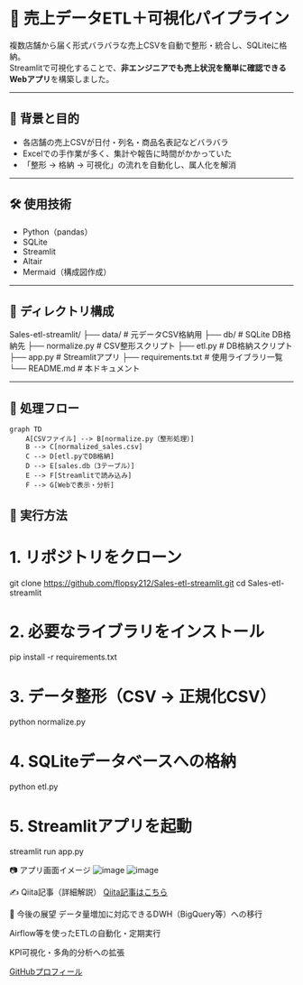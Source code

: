 # 🧾 売上データETL＋可視化パイプライン

複数店舗から届く形式バラバラな売上CSVを自動で整形・統合し、SQLiteに格納。  
Streamlitで可視化することで、**非エンジニアでも売上状況を簡単に確認できるWebアプリ**を構築しました。

---

## 📌 背景と目的

- 各店舗の売上CSVが日付・列名・商品名表記などバラバラ  
- Excelでの手作業が多く、集計や報告に時間がかかっていた  
- 「整形 → 格納 → 可視化」の流れを自動化し、属人化を解消

---

## 🛠 使用技術

- Python（pandas）
- SQLite
- Streamlit
- Altair
- Mermaid（構成図作成）

---

## 📁 ディレクトリ構成

Sales-etl-streamlit/
├── data/ # 元データCSV格納用
├── db/ # SQLite DB格納先
├── normalize.py # CSV整形スクリプト
├── etl.py # DB格納スクリプト
├── app.py # Streamlitアプリ
├── requirements.txt # 使用ライブラリ一覧
└── README.md # 本ドキュメント


---

## 🔄 処理フロー

```mermaid
graph TD
    A[CSVファイル] --> B[normalize.py（整形処理）]
    B --> C[normalized_sales.csv]
    C --> D[etl.pyでDB格納]
    D --> E[sales.db（3テーブル）]
    E --> F[Streamlitで読み込み]
    F --> G[Webで表示・分析]
```
## 🚀 実行方法
# 1. リポジトリをクローン
git clone https://github.com/flopsy212/Sales-etl-streamlit.git
cd Sales-etl-streamlit

# 2. 必要なライブラリをインストール
pip install -r requirements.txt

# 3. データ整形（CSV → 正規化CSV）
python normalize.py

# 4. SQLiteデータベースへの格納
python etl.py

# 5. Streamlitアプリを起動
streamlit run app.py


📷 アプリ画面イメージ
![image](https://github.com/user-attachments/assets/ab39ccd4-9124-4059-b3f9-97d6d8360444)
![image](https://github.com/user-attachments/assets/309b3da5-5751-4347-9223-aad40431fa88)

✍ Qiita記事（詳細解説）
[Qiita記事はこちら](https://qiita.com/flopsy_tech/items/def6a3f746bfd440c3f6)

💬 今後の展望
データ量増加に対応できるDWH（BigQuery等）への移行

Airflow等を使ったETLの自動化・定期実行

KPI可視化・多角的分析への拡張

[GitHubプロフィール](https://github.com/flopsy212)
